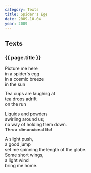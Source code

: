 ```yaml
---
category: Texts
title: Spider's Egg
date: 2009-10-04
year: 2009
---
```


## Texts

### {{ page.title }}

Picture me here<br>
in a spider's egg<br>
in a cosmic breeze<br>
in the sun<br>

Tea cups are laughing at<br>
tea drops adrift<br>
on the run<br>

Liquids and powders<br>
swirling around us;<br>
no way of holding them down.<br>
Three-dimensional life!<br>

A slight push,<br>
a good jump<br>
set me spinning the length of the globe.<br>
Some short wings,<br>
a light wind<br>
bring me home.

